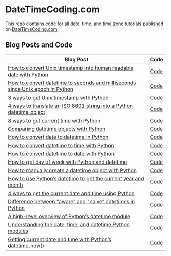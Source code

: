 # DateTimeCoding.com

This repo contains code for all date, time, and time zone tutorials published on [DateTimeCoding.com](https://datetimecoding.com/).

## Blog Posts and Code
| **Blog Post** | **Code** |
|---|---|
|[How to convert Unix timestamp into human readable date with Python](https://datetimecoding.com/how-to-convert-unix-timestamp-into-human-readable-date-with-python/)  |[Code](https://github.com/jrosebr1/datetimecoding/tree/main/how-to-convert-unix-timestamp-into-human-readable-date-with-python) |
|[How to convert datetime to seconds and milliseconds since Unix epoch in Python](https://datetimecoding.com/how-to-convert-datetime-to-seconds-and-milliseconds-since-unix-epoch-in-python/)  |[Code](https://github.com/jrosebr1/datetimecoding/tree/main/how-to-convert-datetime-to-seconds-and-milliseconds-since-unix-epoch-in-python) |
|[3 ways to get Unix timestamp with Python](https://datetimecoding.com/3-ways-to-get-unix-timestamp-with-python/)  |[Code](https://github.com/jrosebr1/datetimecoding/tree/main/3-ways-to-get-unix-timestamp-with-python) |
|[4 ways to translate an ISO 8601 string into a Python datetime object](https://datetimecoding.com/4-ways-to-translate-an-iso-8601-string-into-a-python-datetime-object/)  |[Code](https://github.com/jrosebr1/datetimecoding/tree/main/4-ways-to-translate-an-iso-8601-string-into-a-python-datetime-object) |
|[8 ways to get current time with Python](https://datetimecoding.com/8-ways-to-get-current-time-with-python/)  |[Code](https://github.com/jrosebr1/datetimecoding/tree/main/8-ways-to-get-current-time-with-python) |
|[Comparing datetime objects with Python](https://datetimecoding.com/comparing-datetime-objects-with-python/)  |[Code](https://github.com/jrosebr1/datetimecoding/tree/main/comparing-datetime-objects-with-python) |
|[How to convert date to datetime in Python](https://datetimecoding.com/how-to-convert-date-to-datetime-in-python/)  |[Code](https://github.com/jrosebr1/datetimecoding/tree/main/how-to-convert-date-to-datetime-in-python) |
|[How to convert datetime to time with Python](https://datetimecoding.com/how-to-convert-datetime-to-time-with-python/)  |[Code](https://github.com/jrosebr1/datetimecoding/tree/main/how-to-convert-datetime-to-time-with-python) |
|[How to convert datetime to date with Python](https://datetimecoding.com/how-to-convert-datetime-to-date-with-python/)  |[Code](https://github.com/jrosebr1/datetimecoding/tree/main/how-to-convert-datetime-to-date-with-python) |
|[How to get day of week with Python and datetime](https://datetimecoding.com/how-to-get-day-of-week-with-python-and-datetime/)  |[Code](https://github.com/jrosebr1/datetimecoding/tree/main/how-to-get-day-of-week-with-python-and-datetime) |
|[How to manually create a datetime object with Python](https://datetimecoding.com/how-to-manually-create-a-datetime-object-with-python/)  |[Code](https://github.com/jrosebr1/datetimecoding/tree/main/how-to-manually-create-a-datetime-object-with-python) |
|[How to use Python’s datetime to get the current year and month](https://datetimecoding.com/how-to-use-pythons-datetime-to-get-the-current-year-and-month/)  |[Code](https://github.com/jrosebr1/datetimecoding/tree/main/how-to-use-pythons-datetime-to-get-the-current-year-and-month)  |
|[4 ways to get the current date and time using Python](https://datetimecoding.com/4-ways-to-get-the-current-date-and-time-using-python/)  |[Code](https://github.com/jrosebr1/datetimecoding/tree/main/4-ways-to-get-the-current-date-and-time-using-python)  |
|[Difference between “aware” and “naive” datetimes in Python](https://datetimecoding.com/difference-between-aware-and-naive-datetimes-in-python/)  |[Code](https://github.com/jrosebr1/datetimecoding/tree/main/difference-between-aware-and-naive-datetimes-in-python)  |
|[A high-level overview of Python’s datetime module](https://datetimecoding.com/a-high-level-overview-of-pythons-datetime-module/)  |[Code](https://github.com/jrosebr1/datetimecoding/tree/main/a-high-level-overview-of-pythons-datetime-module)  |
|[Understanding the date, time, and datetime Python modules](https://datetimecoding.com/understanding-the-date-time-and-datetime-python-modules/)  |[Code](https://github.com/jrosebr1/datetimecoding/tree/main/understanding-the-date-time-and-datetime-python-modules)  |
|[Getting current date and time with Python’s datetime.now()](https://datetimecoding.com/getting-current-date-and-time-with-pythons-datetime-now/)  |[Code](https://github.com/jrosebr1/datetimecoding/tree/main/getting-current-date-and-time-with-pythons-datetime-now)  |